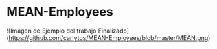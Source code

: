# MEAN-Employees

![Imagen de Ejemplo del trabajo Finalizado] (https://github.com/carlytos/MEAN-Employees/blob/master/MEAN.png)
